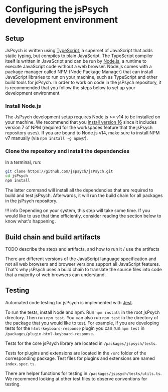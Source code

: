 # Configuring the jsPsych development environment

## Setup

JsPsych is written using [TypeScript](https://www.typescriptlang.org/), a superset of JavaScript that adds static typing, but compiles to plain JavaScript.
The TypeScript compiler itself is written in JavaScript and can be run by [Node.js](https://nodejs.org/en/), a runtime to execute JavaScript code without a web browser.
Node.js comes with a package manager called NPM (Node Package Manager) that can install JavaScript libraries to run on your machine, such as TypeScript and other build tools for jsPsych.
In order to work on code in the jsPsych repository, it is recommended that you follow the steps below to set up your development environment.

### Install Node.js

The JsPsych development setup requires Node.js >= v14 to be installed on your machine.
We recommend that you [install version 16](https://nodejs.org/en/) since it includes version 7 of NPM (required for the workspaces feature that the jsPsych repository uses).
If you are bound to Node.js v14, make sure to install NPM v7 manually (via `npm install -g npm@7`).

### Clone the repository and install the dependencies

In a terminal, run:
```sh
git clone https://github.com/jspsych/jsPsych.git
cd jsPsych
npm install
```

The latter command will install all the dependencies that are required to build and test jsPsych.
Afterwards, it will run the build chain for all packages in the jsPsych repository.

!!! info
    Depending on your system, this step will take some time.
    If you would like to use that time efficiently, consider reading the section below to know what's happening.

## Build chain and build artifacts

TODO describe the steps and artifacts, and how to run it / use the artifacts

There are different versions of the JavaScript language specification and not all web browsers and browser versions support all JavaScript features.
That's why jsPsych uses a build chain to translate the source files into code that a majority of web browsers can understand.




## Testing

Automated code testing for jsPsych is implemented with [Jest](https://jestjs.io/). 

To run the tests, install Node and npm. Run `npm install` in the root jsPsych directory. Then run `npm test`. You can also run `npm test` in the directory of the package that you would like to test. For example, if you are developing tests for the `html-keyboard-response` plugin you can run `npm test` in `/packages/plugin-html-keyboard-response`.

Tests for the core jsPsych library are located in `/packages/jspsych/tests`.

Tests for plugins and extensions are located in the `/src` folder of the corresponding package. Test files for plugins and extensions are named `index.spec.ts`.

There are helper functions for testing in `/packages/jspsych/tests/utils.ts`. We recommend looking at other test files to observe conventions for testing.